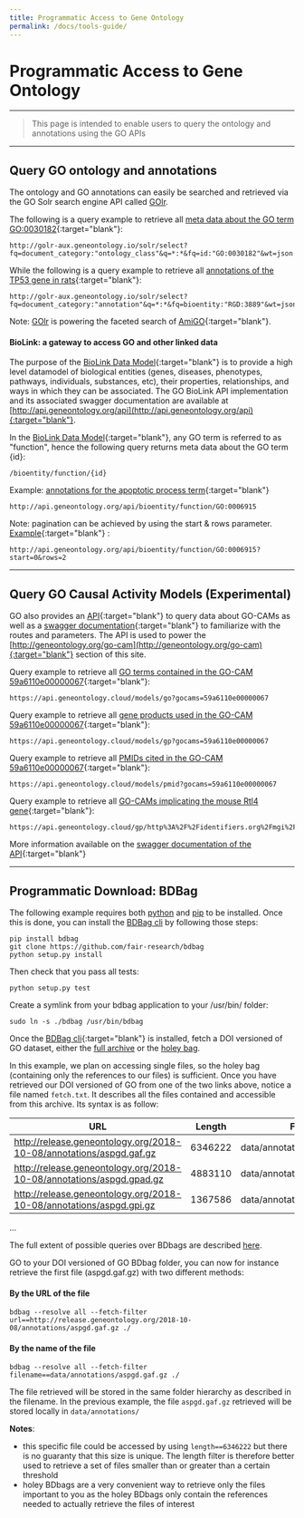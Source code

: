 ```yaml
---
title: Programmatic Access to Gene Ontology
permalink: /docs/tools-guide/
---
```


# Programmatic Access to Gene Ontology

---

> This page is intended to enable users to query the ontology and annotations using the GO APIs

---

## Query GO ontology and annotations

The ontology and GO annotations can easily be searched and retrieved via the GO Solr search engine API called [GOlr](http://golr-aux.geneontology.io/solr).

The following is a query example to retrieve all [meta data about the GO term GO:0030182](http://golr-aux.geneontology.io/solr/select?fq=document_category:"ontology_class"&q=*:*&fq=id:"GO:0030182"&wt=json){:target="blank"}:
```
http://golr-aux.geneontology.io/solr/select?fq=document_category:"ontology_class"&q=*:*&fq=id:"GO:0030182"&wt=json
````

While the following is a query example to retrieve all [annotations of the TP53 gene in rats](http://golr-aux.geneontology.io/solr/select?fq=document_category:"annotation"&q=*:*&fq=bioentity:"RGD:3889"&wt=json){:target="blank"}:
```
http://golr-aux.geneontology.io/solr/select?fq=document_category:"annotation"&q=*:*&fq=bioentity:"RGD:3889"&wt=json
````

Note: [GOlr](http://golr-aux.geneontology.io/solr) is powering the faceted search of [AmiGO](http://amigo.geneontology.org/){:target="blank"}.

#### BioLink: a gateway to access GO and other linked data
The purpose of the [BioLink Data Model](https://github.com/biolink/biolink-model){:target="blank"} is to provide a high level datamodel of biological entities (genes, diseases, phenotypes, pathways, individuals, substances, etc), their properties, relationships, and ways in which they can be associated. The GO BioLink API implementation and its associated swagger documentation are available at [http://api.geneontology.org/api](http://api.geneontology.org/api){:target="blank"}.

In the [BioLink Data Model](https://github.com/biolink/biolink-model){:target="blank"}, any GO term is referred to as "function", hence the following query returns meta data about the GO term {id}: 
```
/bioentity/function/{id}
```


Example: [annotations for the apoptotic process term](http://api.geneontology.org/api/bioentity/function/GO:0006915){:target="blank"}
```
http://api.geneontology.org/api/bioentity/function/GO:0006915
```

Note: pagination can be achieved by using the start & rows parameter. [Example](http://api.geneontology.org/api/bioentity/function/GO:0006915?start=0&rows=2){:target="blank"} :
```
http://api.geneontology.org/api/bioentity/function/GO:0006915?start=0&rows=2
```

---

## Query GO Causal Activity Models (Experimental)

GO also provides an [API](https://api.geneontology.cloud/models){:target="blank"} to query data about GO-CAMs as well as a [swagger documentation](https://app.swaggerhub.com/apis-docs/geneontology/gosparql){:target="blank"} to familiarize with the routes and parameters. The API is used to power the [http://geneontology.org/go-cam](http://geneontology.org/go-cam){:target="blank"} section of this site.

Query example to retrieve all [GO terms contained in the GO-CAM 59a6110e00000067](https://api.geneontology.cloud/models/go?gocams=59a6110e00000067){:target="blank"}:
```
https://api.geneontology.cloud/models/go?gocams=59a6110e00000067
```

Query example to retrieve all [gene products used in the GO-CAM 59a6110e00000067](https://api.geneontology.cloud/models/gp?gocams=59a6110e00000067){:target="blank"}:
```
https://api.geneontology.cloud/models/gp?gocams=59a6110e00000067
```

Query example to retrieve all [PMIDs cited in the GO-CAM 59a6110e00000067](https://api.geneontology.cloud/models/pmid?gocams=59a6110e00000067){:target="blank"}:
```
https://api.geneontology.cloud/models/pmid?gocams=59a6110e00000067
```

Query example to retrieve all [GO-CAMs implicating the mouse Rtl4 gene](https://api.geneontology.cloud/gp/http%3A%2F%2Fidentifiers.org%2Fmgi%2FMGI%3A3588192/models){:target="blank"}:
```
https://api.geneontology.cloud/gp/http%3A%2F%2Fidentifiers.org%2Fmgi%2FMGI%3A3588192/models
```

More information available on the [swagger documentation of the API](https://app.swaggerhub.com/apis-docs/geneontology/gosparql){:target="blank"}

---

## Programmatic Download: BDBag
The following example requires both [python](https://www.python.org/downloads/) and [pip](https://pip.pypa.io/en/stable/installing/) to be installed. Once this is done, you can install the [BDBag cli](https://github.com/fair-research/bdbag) by following those steps:

```
pip install bdbag
git clone https://github.com/fair-research/bdbag
python setup.py install
```
Then check that you pass all tests:
```
python setup.py test
```
Create a symlink from your bdbag application to your /usr/bin/ folder:
````
sudo ln -s ./bdbag /usr/bin/bdbag
````

Once the [BDBag cli](https://github.com/fair-research/bdbag){:target="blank"} is installed, fetch a DOI versioned of GO dataset, either the [full archive](https://doi.org/10.5281/zenodo.1205159) or the [holey bag](https://doi.org/10.5281/zenodo.1205159). 

In this example, we plan on accessing single files, so the holey bag (containing only the references to our files) is sufficient. Once you have retrieved our DOI versioned of GO from one of the two links above, notice a file named `fetch.txt`. It describes all the files contained and accessible from this archive. Its syntax is as follow:

| URL | Length | Filename |
|-----|---------|----------|
| http://release.geneontology.org/2018-10-08/annotations/aspgd.gaf.gz | 6346222 | data/annotations/aspgd.gaf.gz |
| http://release.geneontology.org/2018-10-08/annotations/aspgd.gpad.gz | 4883110 | data/annotations/aspgd.gpad.gz |
| http://release.geneontology.org/2018-10-08/annotations/aspgd.gpi.gz | 1367586 | data/annotations/aspgd.gpi.gz |

...

The full extent of possible queries over BDbags are described [here](https://github.com/fair-research/bdbag/blob/master/doc/cli.md).

GO to your DOI versioned of GO BDbag folder, you can now for instance retrieve the first file (aspgd.gaf.gz) with two different methods:

#### By the URL of the file
```
bdbag --resolve all --fetch-filter url==http://release.geneontology.org/2018-10-08/annotations/aspgd.gaf.gz ./
```

#### By the name of the file
```
bdbag --resolve all --fetch-filter filename==data/annotations/aspgd.gaf.gz ./
```

The file retrieved will be stored in the same folder hierarchy as described in the filename. In the previous example, the file `aspgd.gaf.gz` retrieved will be stored locally in `data/annotations/`

**Notes**: 
* this specific file could be accessed by using `length==6346222` but there is no guaranty that this size is unique. The length filter is therefore better used to retrieve a set of files smaller than or greater than a certain threshold
* holey BDbags are a very convenient way to retrieve only the files important to you as the holey BDbags only contain the references needed to actually retrieve the files of interest
